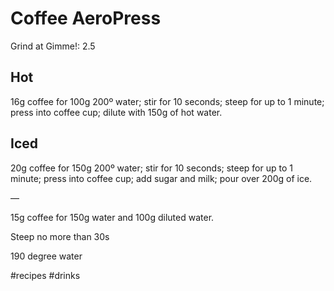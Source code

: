 # Coffee AeroPress
Grind at Gimme!: 2.5

## Hot
16g coffee for 100g 200º water; stir for 10 seconds; steep for up to 1 minute; press into coffee cup; dilute with 150g of hot water.

## Iced
20g coffee for 150g 200º water; stir for 10 seconds; steep for up to 1 minute; press into coffee cup; add sugar and milk; pour over 200g of ice.

—

15g coffee for 150g water and 100g diluted water.

Steep no more than 30s

190 degree water

#recipes #drinks
